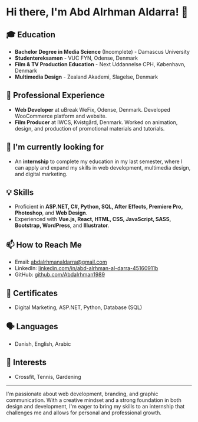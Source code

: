 # Hi there, I'm Abd Alrhman Aldarra! 👋

## 🎓 Education
- **Bachelor Degree in Media Science** (Incomplete) - Damascus University
- **Studentereksamen** - VUC FYN, Odense, Denmark
- **Film & TV Production Education** - Next Uddannelse CPH, København, Denmark
- **Multimedia Design** - Zealand Akademi, Slagelse, Denmark

## 💼 Professional Experience
- **Web Developer** at uBreak WeFix, Odense, Denmark. Developed WooCommerce platform and website.
- **Film Producer** at IWCS, Kvistgård, Denmark. Worked on animation, design, and production of promotional materials and tutorials.

## 🌱 I'm currently looking for
- An **internship** to complete my education in my last semester, where I can apply and expand my skills in web development, multimedia design, and digital marketing.

## 💡 Skills
- Proficient in **ASP.NET, C#, Python, SQL, After Effects, Premiere Pro, Photoshop**, and **Web Design**.
- Experienced with **Vue.js, React, HTML, CSS, JavaScript, SASS, Bootstrap, WordPress**, and **Illustrator**.

## 📫 How to Reach Me
- Email: abdalrhmanaldarra@gmail.com
- LinkedIn: [linkedin.com/in/abd-alrhman-al-darra-45160911b](https://www.linkedin.com/in/abd-alrhman-al-darra-45160911b)
- GitHub: [github.com/Abdalrhman1989](https://github.com/Abdalrhman1989)

## 📜 Certificates
- Digital Marketing, ASP.NET, Python, Database (SQL)

## 🗣 Languages
- Danish, English, Arabic

## 🎈 Interests
- Crossfit, Tennis, Gardening

---

I'm passionate about web development, branding, and graphic communication. With a creative mindset and a strong foundation in both design and development, I'm eager to bring my skills to an internship that challenges me and allows for personal and professional growth.
